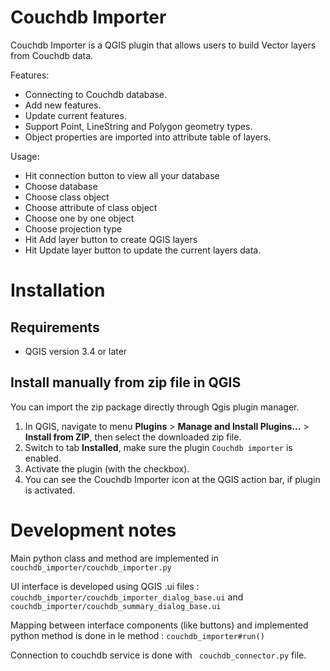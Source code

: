 # Couchdb Importer

Couchdb Importer is a QGIS plugin that allows users to build Vector layers
from Couchdb data.

Features:
  - Connecting to Couchdb database.
  - Add new features.
  - Update current features.
  - Support Point, LineString and Polygon geometry types.
  - Object properties are imported into attribute table of layers.

Usage:
  - Hit connection button to view all your database
  - Choose database
  - Choose class object
  - Choose attribute of class object
  - Choose one by one object
  - Choose projection type
  - Hit Add layer button to create QGIS layers
  - Hit Update layer button to update the current layers data.

# Installation
## Requirements
- QGIS version 3.4 or later

## Install manually from zip file in QGIS
You can import the zip package directly through Qgis plugin manager.
1. In QGIS, navigate to menu **Plugins** > **Manage and Install Plugins...** > **Install from ZIP**, then select the downloaded zip file.
2. Switch to tab **Installed**, make sure the plugin `Couchdb importer` is enabled.
3. Activate the plugin (with the checkbox).
4. You can see the Couchdb Importer icon at the QGIS action bar, if plugin is activated.

# Development notes

Main python class and method are implemented in `couchdb_importer/couchdb_importer.py`

UI interface is developed using QGIS .ui files :
`couchdb_importer/couchdb_importer_dialog_base.ui` and
`couchdb_importer/couchdb_summary_dialog_base.ui`

Mapping between interface components (like buttons) and implemented python method is done in le method :
`couchdb_importer#run()`

Connection to couchdb service is done with ` couchdb_connector.py` file.
